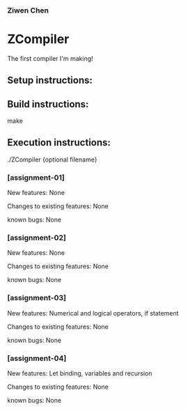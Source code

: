 ### Ziwen Chen
# ZCompiler

The first compiler I'm making!

## Setup instructions:

## Build instructions:
make

## Execution instructions:
./ZCompiler {optional filename}

### [assignment-01]
New features: None

Changes to existing features: None

known bugs: None

### [assignment-02]
New features: None

Changes to existing features: None

known bugs: None

### [assignment-03]
New features: Numerical and logical operators, if statement

Changes to existing features: None

known bugs: None

### [assignment-04]
New features: Let binding, variables and recursion

Changes to existing features: None

known bugs: None
